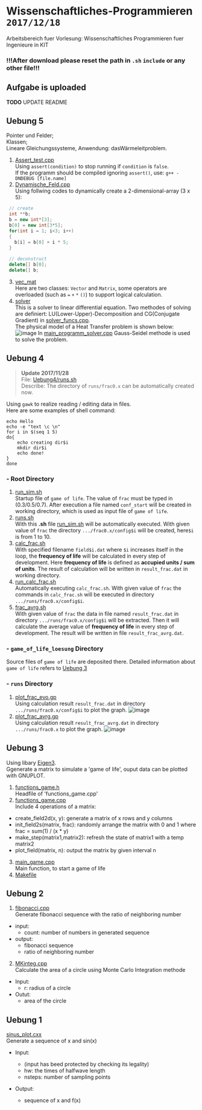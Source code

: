 # Wissenschaftliches-Programmieren `2017/12/18`
Arbeitsbereich fuer Vorlesung: Wissenschaftliches Programmieren fuer Ingenieure in KIT
### !!!After download please reset the path in `.sh` `include` or any other file!!!

## Aufgabe is uploaded
**TODO** UPDATE README

## Uebung 5
Pointer und Felder;  
Klassen;  
Lineare Gleichungssysteme, Anwendung: dasWärmeleitproblem.

1. [Assert_test.cpp](https://github.com/wenyi1994/Wissenschaftliches-Programmieren/blob/master/Uebung5/Assert_test.cpp)  
Using `assert(condition)` to stop running if `condition` is `false`.  
If the programm should be compiled ignoring `assert()`, use: `g++ -DNDEBUG [file.name]`
2. [Dynamische_Feld.cpp](https://github.com/wenyi1994/Wissenschaftliches-Programmieren/blob/master/Uebung5/Dynamische_Feld.cpp)  
Using follwing codes to dynamically create a 2-dimensional-array (3 x 5):
```c++
 // create
 int **b;   
 b = new int*[3];  
 b[0] = new int[3*5];  
 for(int i = 1; i<3; i++)  
 {  
   b[i] = b[0] + i * 5;  
 }
 
 // deconstruct
 delete[] b[0];
 delete[] b;
```
3. [vec_mat](https://github.com/wenyi1994/Wissenschaftliches-Programmieren/tree/master/Uebung5/vec_mat)  
Here are two classes: `Vector` and `Matrix`, some operators are overloaded (such as `=` `+` `*` `()`) to support logical calculation.
4. [solver](https://github.com/wenyi1994/Wissenschaftliches-Programmieren/tree/master/Uebung5/solver)  
This is a solver to linear differential equation. Two methodes of solving are definiert: LU(Lower-Upper)-Decomposition and CG(Conjugate Gradient) in [solver_funcs.cpp](https://github.com/wenyi1994/Wissenschaftliches-Programmieren/blob/master/Uebung5/solver/solver_funcs.cpp).  
The physical model of a Heat Transfer problem is shown below:
![image](https://github.com/wenyi1994/Wissenschaftliches-Programmieren/blob/master/Uebung5/solver/physical_model.png)
In [main_programm_solver.cpp](https://github.com/wenyi1994/Wissenschaftliches-Programmieren/blob/master/Uebung5/solver/main_programm_solver.cpp) Gauss-Seidel methode is used to solve the problem.

## Uebung 4
> **Update 2017/11/28**  
> File: [Uebung4/runs.sh](https://github.com/wenyi1994/Wissenschaftliches-Programmieren/blob/master/Uebung4/runs.sh)  
> Describe: The directory of `runs/frac0.x` can be automatically created now.

Using `gawk` to realize reading / editing data in files.  
Here are some examples of shell command:  
```shell
echo Hello
echo -e "text \c \n"
for i in $(seq 1 5)
do{
    echo creating dir$i
    mkdir dir$i
    echo done!
}
done
```
### - Root Directory
1. [run_sim.sh](https://github.com/wenyi1994/Wissenschaftliches-Programmieren/blob/master/Uebung4/run_sim.sh)    
Startup file of `game of life`. The value of `frac` must be typed in (0.3/0.5/0.7). After execution a file named `conf_start` will be created in working directory, which is used as input file of `game of life`.
2. [runs.sh](https://github.com/wenyi1994/Wissenschaftliches-Programmieren/blob/master/Uebung4/runs.sh)   
With this **.sh** file [run_sim.sh](https://github.com/wenyi1994/Wissenschaftliches-Programmieren/blob/master/Uebung4/run_sim.sh) will be automatically executed. With given value of `frac` the directory `.../frac0.x/config$i` will be created, here`$i` is from 1 to 10.
3. [calc_frac.sh](https://github.com/wenyi1994/Wissenschaftliches-Programmieren/blob/master/Uebung4/calc_frac.sh)   
With specified filename `field$i.dat` where `$i` increases itself in the loop, the **frequency of life** will be calculated in every step of development. Here **frequency of life** is defined as **accupied units / sum of units**. The result of calculation will be written in `result_frac.dat` in working directory.
4. [run_calc_frac.sh](https://github.com/wenyi1994/Wissenschaftliches-Programmieren/blob/master/Uebung4/run_calc_frac.sh)   
Automatically executing `calc_frac.sh`. With given value of `frac` the commands in `calc_frac.sh` will be executed in directory `.../runs/frac0.x/config$i`.
5. [frac_avrg.sh](https://github.com/wenyi1994/Wissenschaftliches-Programmieren/blob/master/Uebung4/frac_avrg.sh)   
With given value of `frac` the data in file named `result_frac.dat` in directory `.../runs/frac0.x/config$i` will be extracted. Then it will calculate the average value of **frequency of life** in every step of development. The result will be written in file `result_frac_avrg.dat`.
### - `game_of_life_loesung` Directory
Source files of `game of life` are deposited there. Detailed information about `game of life` refers to [Uebung 3](https://github.com/wenyi1994/Wissenschaftliches-Programmieren/tree/master/Uebung3)
### - `runs` Directory
1. [plot_frac_evo.gp](https://github.com/wenyi1994/Wissenschaftliches-Programmieren/blob/master/Uebung4/runs/plot_frac_evo.gp)   
Using calculation result `result_frac.dat` in directory `.../runs/frac0.x/config$i` to plot the graph.
![image](https://github.com/wenyi1994/Wissenschaftliches-Programmieren/blob/master/Uebung4/runs/frac_evo.png)
2. [plot_frac_avrg.gp](https://github.com/wenyi1994/Wissenschaftliches-Programmieren/blob/master/Uebung4/runs/plot_frac_avrg.gp)   
Using calculation result `result_frac_avrg.dat` in directory `.../runs/frac0.x` to plot the graph.
![image](https://github.com/wenyi1994/Wissenschaftliches-Programmieren/blob/master/Uebung4/runs/frac_avrg.png)

## Uebung 3
Using libary [Eigen3](http://eigen.tuxfamily.org/index.php?title=Main_Page).  
Ggenerate a matrix to simulate a 'game of life', ouput data can be plotted with GNUPLOT.
1. [functions_game.h](https://github.com/wenyi1994/Wissenschaftliches-Programmieren/blob/master/Uebung3/functions_game.h)  
Headfile of 'functions_game.cpp'
2. [functions_game.cpp](https://github.com/wenyi1994/Wissenschaftliches-Programmieren/blob/master/Uebung3/functions_game.cpp)  
Include 4 operations of a matrix:
  * create_field2d(x, y): generate a matrix of x rows and y columns
  * init_field2s(matrix, frac): randomly arrange the matrix with 0 and 1 where frac = sum(1) / (x * y)
  * make_step(matrix1,matrix2): refresh the state of matrix1 with a temp matrix2
  * plot_field(matrix, n): output the matrix by given interval n
3. [main_game.cpp](https://github.com/wenyi1994/Wissenschaftliches-Programmieren/blob/master/Uebung3/main_game.cpp)  
Main function, to start a game of life
4. [Makefile](https://github.com/wenyi1994/Wissenschaftliches-Programmieren/blob/master/Uebung3/Makefile)

## Uebung 2
1. [fibonacci.cpp](https://github.com/wenyi1994/Wissenschaftliches-Programmieren/blob/master/Uebung2/fibonacci.cpp)  
Generate fibonacci sequence with the ratio of neighboring number
  * input:
    - count: number of numbers in generated sequence
  * output:
    - fibonacci sequence
    - ratio of neighboring number
2. [MKinteg.cpp](https://github.com/wenyi1994/Wissenschaftliches-Programmieren/blob/master/Uebung2/MKinteg.cpp)  
Calculate the area of a circle using Monte Carlo Integration methode
  * Input:
    - r: radius of a circle
  * Outut:
    - area of the circle
    
## Uebung 1
[sinus_plot.cxx](https://github.com/wenyi1994/Wissenschaftliches-Programmieren/blob/master/Uebung1/sinus_plot.cxx)  
Generate a sequence of x and sin(x)

* Input: 
  * (input has beed protected by checking its legality)
  * hw: the times of halfwave length
  * nsteps: number of sampling points

* Output:
  * sequence of x and f(x)
